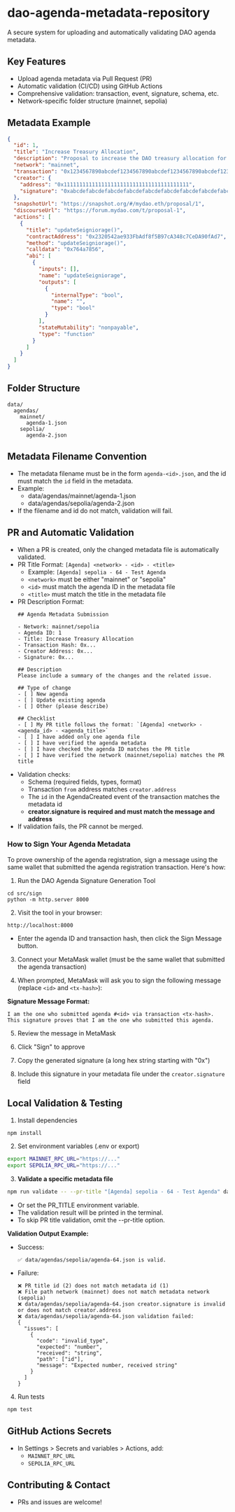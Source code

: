 # dao-agenda-metadata-repository

A secure system for uploading and automatically validating DAO agenda metadata.

## Key Features
- Upload agenda metadata via Pull Request (PR)
- Automatic validation (CI/CD) using GitHub Actions
- Comprehensive validation: transaction, event, signature, schema, etc.
- Network-specific folder structure (mainnet, sepolia)

## Metadata Example
```json
{
  "id": 1,
  "title": "Increase Treasury Allocation",
  "description": "Proposal to increase the DAO treasury allocation for Q3 2024.",
  "network": "mainnet",
  "transaction": "0x1234567890abcdef1234567890abcdef1234567890abcdef1234567890abcdef",
  "creator": {
    "address": "0x1111111111111111111111111111111111111111",
    "signature": "0xabcdefabcdefabcdefabcdefabcdefabcdefabcdefabcdefabcdefabcdefabcdef"
  },
  "snapshotUrl": "https://snapshot.org/#/mydao.eth/proposal/1",
  "discourseUrl": "https://forum.mydao.com/t/proposal-1",
  "actions": [
    {
      "title": "updateSeigniorage()",
      "contractAddress": "0x2320542ae933FbAdf8f5B97cA348c7CeDA90fAd7",
      "method": "updateSeigniorage()",
      "calldata": "0x764a7856",
      "abi": [
        {
          "inputs": [],
          "name": "updateSeigniorage",
          "outputs": [
            {
              "internalType": "bool",
              "name": "",
              "type": "bool"
            }
          ],
          "stateMutability": "nonpayable",
          "type": "function"
        }
      ]
    }
  ]
}
```

## Folder Structure
```
data/
  agendas/
    mainnet/
      agenda-1.json
    sepolia/
      agenda-2.json
```

## Metadata Filename Convention
- The metadata filename must be in the form `agenda-<id>.json`, and the id must match the `id` field in the metadata.
- Example:
  - data/agendas/mainnet/agenda-1.json
  - data/agendas/sepolia/agenda-2.json
- If the filename and id do not match, validation will fail.

## PR and Automatic Validation
- When a PR is created, only the changed metadata file is automatically validated.
- PR Title Format: `[Agenda] <network> - <id> - <title>`
  - Example: `[Agenda] sepolia - 64 - Test Agenda`
  - `<network>` must be either "mainnet" or "sepolia"
  - `<id>` must match the agenda ID in the metadata file
  - `<title>` must match the title in the metadata file
- PR Description Format:
  ```
  ## Agenda Metadata Submission

  - Network: mainnet/sepolia
  - Agenda ID: 1
  - Title: Increase Treasury Allocation
  - Transaction Hash: 0x...
  - Creator Address: 0x...
  - Signature: 0x...

  ## Description
  Please include a summary of the changes and the related issue.

  ## Type of change
  - [ ] New agenda
  - [ ] Update existing agenda
  - [ ] Other (please describe)

  ## Checklist
  - [ ] My PR title follows the format: `[Agenda] <network> - <agenda_id> - <agenda_title>`
  - [ ] I have added only one agenda file
  - [ ] I have verified the agenda metadata
  - [ ] I have checked the agenda ID matches the PR title
  - [ ] I have verified the network (mainnet/sepolia) matches the PR title

  ```
- Validation checks:
  - Schema (required fields, types, format)
  - Transaction `from` address matches `creator.address`
  - The `id` in the AgendaCreated event of the transaction matches the metadata id
  - **creator.signature is required and must match the message and address**
- If validation fails, the PR cannot be merged.

### How to Sign Your Agenda Metadata

To prove ownership of the agenda registration, sign a message using the same wallet that submitted the agenda registration transaction. Here's how:

1. Run the DAO Agenda Signature Generation Tool
  ```
  cd src/sign
  python -m http.server 8000
  ```
2. Visit the tool in your browser:
  ```
  http://localhost:8000
  ```
  - Enter the agenda ID and transaction hash, then click the Sign Message button.

3. Connect your MetaMask wallet (must be the same wallet that submitted the agenda transaction)

4. When prompted, MetaMask will ask you to sign the following message (replace `<id>` and `<tx-hash>`):

  **Signature Message Format:**
  ```
  I am the one who submitted agenda #<id> via transaction <tx-hash>. This signature proves that I am the one who submitted this agenda.
  ```

5. Review the message in MetaMask

6. Click "Sign" to approve

7. Copy the generated signature (a long hex string starting with "0x")

8. Include this signature in your metadata file under the `creator.signature` field

## Local Validation & Testing
1. Install dependencies
  ```sh
  npm install
  ```
2. Set environment variables (.env or export)
  ```sh
  export MAINNET_RPC_URL="https://..."
  export SEPOLIA_RPC_URL="https://..."
  ```
3. **Validate a specific metadata file**
  ```sh
  npm run validate -- --pr-title "[Agenda] sepolia - 64 - Test Agenda" data/agendas/sepolia/agenda-64.json
  ```
  - Or set the PR_TITLE environment variable.
  - The validation result will be printed in the terminal.
  - To skip PR title validation, omit the --pr-title option.

  **Validation Output Example:**
  - Success:
    ```
    ✅ data/agendas/sepolia/agenda-64.json is valid.
    ```
  - Failure:
    ```
    ❌ PR title id (2) does not match metadata id (1)
    ❌ File path network (mainnet) does not match metadata network (sepolia)
    ❌ data/agendas/sepolia/agenda-64.json creator.signature is invalid or does not match creator.address
    ❌ data/agendas/sepolia/agenda-64.json validation failed:
    {
      "issues": [
        {
          "code": "invalid_type",
          "expected": "number",
          "received": "string",
          "path": ["id"],
          "message": "Expected number, received string"
        }
      ]
    }
    ```
4. Run tests
  ```sh
  npm test
  ```

## GitHub Actions Secrets
- In Settings > Secrets and variables > Actions, add:
  - `MAINNET_RPC_URL`
  - `SEPOLIA_RPC_URL`

## Contributing & Contact
- PRs and issues are welcome!